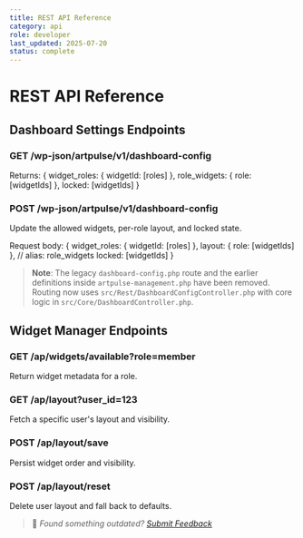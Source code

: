 ```yaml
---
title: REST API Reference
category: api
role: developer
last_updated: 2025-07-20
status: complete
---
```


# REST API Reference

## Dashboard Settings Endpoints

### GET /wp-json/artpulse/v1/dashboard-config
Returns:
{
  widget_roles: { widgetId: [roles] },
  role_widgets: { role: [widgetIds] },
  locked: [widgetIds]
}

### POST /wp-json/artpulse/v1/dashboard-config
Update the allowed widgets, per-role layout, and locked state.

Request body:
{
  widget_roles: { widgetId: [roles] },
  layout: { role: [widgetIds] }, // alias: role_widgets
  locked: [widgetIds]
}

> **Note**: The legacy `dashboard-config.php` route and the earlier
> definitions inside `artpulse-management.php` have been removed. Routing now uses `src/Rest/DashboardConfigController.php` with core logic in `src/Core/DashboardController.php`.

## Widget Manager Endpoints

### GET /ap/widgets/available?role=member
Return widget metadata for a role.

### GET /ap/layout?user_id=123
Fetch a specific user's layout and visibility.

### POST /ap/layout/save
Persist widget order and visibility.

### POST /ap/layout/reset
Delete user layout and fall back to defaults.

> 💬 *Found something outdated? [Submit Feedback](../feedback.md)*
